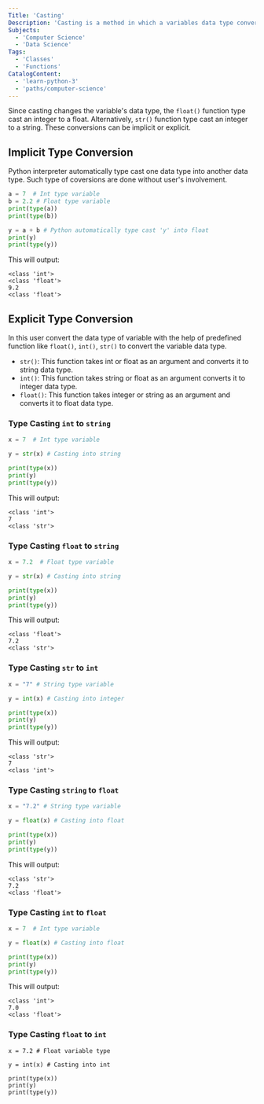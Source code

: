 ```yaml
---
Title: 'Casting'
Description: 'Casting is a method in which a variables data type converts into another data type.'
Subjects:
  - 'Computer Science'
  - 'Data Science'
Tags:
  - 'Classes'
  - 'Functions'
CatalogContent:
  - 'learn-python-3'
  - 'paths/computer-science'
---
```


Since casting changes the variable's data type, the `float()` function type cast an integer to a float. Alternatively, `str()` function type cast an integer to a string. These conversions can be implicit
or explicit.

## Implicit Type Conversion

Python interpreter automatically type cast one data type into another data type. Such type of coversions are done without user's involvement.

```py
a = 7  # Int type variable
b = 2.2 # Float type variable
print(type(a))
print(type(b))

y = a + b # Python automatically type cast 'y' into float
print(y)  
print(type(y))
```

This will output:

```shell
<class 'int'>
<class 'float'>
9.2
<class 'float'>
```

## Explicit Type Conversion

In this user convert the data type of variable with the help of predefined function like `float()`, `int()`, `str()` to convert the variable data type.

- `str()`: This function takes int or float as an argument and converts it to string data type.
- `int()`: This function takes string or float as an argument converts it to integer data type.
- `float()`: This function takes integer or string as an argument and converts it to float data type.

### Type Casting `int` to `string`

```py
x = 7  # Int type variable

y = str(x) # Casting into string

print(type(x))
print(y)
print(type(y))
```

This will output:

```shell
<class 'int'>
7
<class 'str'>
```

### Type Casting `float` to `string`

```py
x = 7.2  # Float type variable

y = str(x) # Casting into string

print(type(x))
print(y)
print(type(y))
```

This will output:

```shell
<class 'float'>
7.2
<class 'str'>
```

### Type Casting `str` to `int`

```py
x = "7" # String type variable

y = int(x) # Casting into integer

print(type(x))
print(y)
print(type(y))
```

This will output:

```shell
<class 'str'>
7
<class 'int'>
```

### Type Casting `string` to `float`

```py
x = "7.2" # String type variable

y = float(x) # Casting into float

print(type(x))
print(y)
print(type(y))
```

This will output:

```shell
<class 'str'>
7.2
<class 'float'>
```

### Type Casting `int` to `float`

```py
x = 7  # Int type variable

y = float(x) # Casting into float

print(type(x))
print(y)
print(type(y))
```

This will output:

```shell
<class 'int'>
7.0
<class 'float'>
```

### Type Casting `float` to `int`

```codebyte/py
x = 7.2 # Float variable type

y = int(x) # Casting into int

print(type(x))
print(y)
print(type(y))
```
